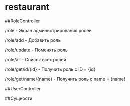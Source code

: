 # restaurant

##RoleController

/role - Экран администрирования ролей

/role/add - Добавить роль

/role/update - Поменять роль

/role/all - Список всех ролей

/role/get/id/{id} - Получить роль с ID = {id}

/role/get/name/{name} - Получить роль с name = {name}


##UserController



##Сущности